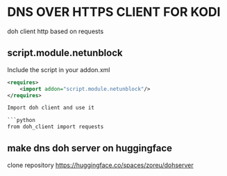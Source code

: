# DNS OVER HTTPS CLIENT FOR KODI

doh client http based on requests

## script.module.netunblock

Include the script in your addon.xml

```xml
<requires>
    <import addon="script.module.netunblock"/>
</requires>

Import doh client and use it

```python
from doh_client import requests
```



## make dns doh server on huggingface

clone repository https://huggingface.co/spaces/zoreu/dohserver
